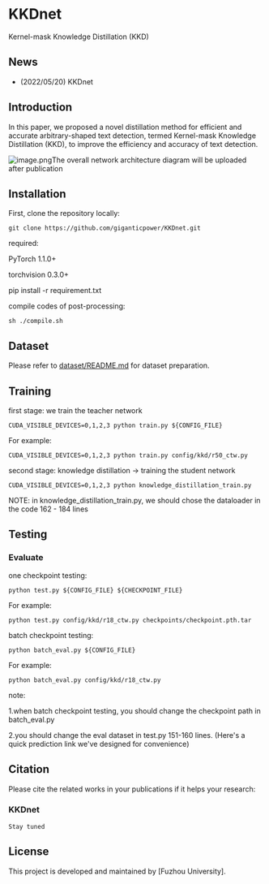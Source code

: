 # KKDnet
Kernel-mask Knowledge Distillation (KKD)


## News
- (2022/05/20) KKDnet 

## Introduction

In this paper, we proposed a novel distillation method for efficient and accurate arbitrary-shaped text detection, termed Kernel-mask Knowledge Distillation (KKD), to improve the efficiency and accuracy of text detection.

![image.png](figure3.png)The overall network architecture diagram will be uploaded after publication

## Installation

First, clone the repository locally:

```shell
git clone https://github.com/giganticpower/KKDnet.git
```

required:

PyTorch 1.1.0+

torchvision 0.3.0+

pip install -r requirement.txt

compile codes of post-processing:
```
sh ./compile.sh
```

## Dataset
Please refer to [dataset/README.md](dataset/README.md) for dataset preparation.

## Training

first stage:
we train the teacher network
```shell
CUDA_VISIBLE_DEVICES=0,1,2,3 python train.py ${CONFIG_FILE}
```
For example:
```shell
CUDA_VISIBLE_DEVICES=0,1,2,3 python train.py config/kkd/r50_ctw.py
```

second stage: knowledge distillation -> training the student network

```shell
CUDA_VISIBLE_DEVICES=0,1,2,3 python knowledge_distillation_train.py
```
NOTE:
in knowledge_distillation_train.py, we should chose the dataloader in the code 162 - 184 lines

## Testing

### Evaluate

one checkpoint testing:

```shell
python test.py ${CONFIG_FILE} ${CHECKPOINT_FILE}
```
For example:
```shell
python test.py config/kkd/r18_ctw.py checkpoints/checkpoint.pth.tar
```
batch checkpoint testing:

```shell
python batch_eval.py ${CONFIG_FILE}
```
For example:
```shell
python batch_eval.py config/kkd/r18_ctw.py
```
note:

1.when batch checkpoint testing, you should change the checkpoint path in batch_eval.py

2.you should change the eval dataset in test.py 151-160 lines. (Here's a quick prediction link we've designed for convenience)


## Citation

Please cite the related works in your publications if it helps your research:

### KKDnet

```
Stay tuned
```

## License

This project is developed and maintained by [Fuzhou University].

